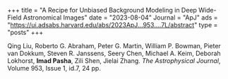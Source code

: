 +++
title = "A Recipe for Unbiased Background Modeling in Deep Wide-Field Astronomical Images"
date = "2023-08-04"
Journal = "ApJ"
ads = "https://ui.adsabs.harvard.edu/abs/2023ApJ...953....7L/abstract"
type = "posts"
+++

Qing Liu, Roberto G. Abraham, Peter G. Martin, William P. Bowman, Pieter van Dokkum, Steven R. Janssens, Seery Chen, Michael A. Keim, Deborah Lokhorst, **Imad Pasha**, Zili Shen, Jielai Zhang. *The Astrophysical Journal*, Volume 953, Issue 1, id.7, 24 pp.

<!--more-->

